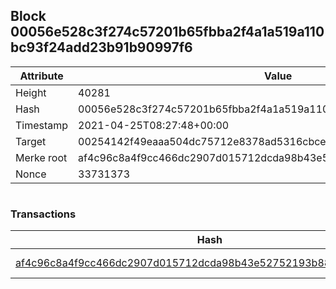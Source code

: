 ## Block 00056e528c3f274c57201b65fbba2f4a1a519a110bc93f24add23b91b90997f6

Attribute | Value
--- | ---
Height | 40281
Hash | 00056e528c3f274c57201b65fbba2f4a1a519a110bc93f24add23b91b90997f6
Timestamp | 2021-04-25T08:27:48+00:00
Target | 00254142f49eaaa504dc75712e8378ad5316cbcead634704b3734b6271167cc4
Merke root | af4c96c8a4f9cc466dc2907d015712dcda98b43e52752193b88e6f915d1be8ff
Nonce | 33731373

```

```

### Transactions

Hash | Amount
--- | ---
[af4c96c8a4f9cc466dc2907d015712dcda98b43e52752193b88e6f915d1be8ff](af4c96c8a4f9cc466dc2907d015712dcda98b43e52752193b88e6f915d1be8ff.md) | 10.00000000 SKEPTI 
